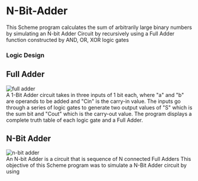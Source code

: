 # N-Bit-Adder
This Scheme program calculates the sum of arbitrarily large binary numbers by simulating an N-bit Adder Circuit by recursively using a Full Adder function constructed by AND, OR, XOR logic gates

### Logic Design 
## Full Adder 
![full adder](https://www.elprocus.com/wp-content/uploads/Full-Adder-Logical-Diagram.png) <br/>
A 1-Bit Adder circuit takes in three inputs of 1 bit each, where "a" and "b" are operands to be added and "Cin" is the carry-in value. The inputs go through a series of logic gates to generate two output values of "S" which is the sum bit and "Cout" which is the carry-out value. 
The program displays a complete truth table of each logic gate and a Full Adder.

## N-Bit Adder
![n-bit adder](https://nandland.com/vhdl/modules/images/ripple-carry-adder-4-bit.png) <br/>
An N-bit Adder is a circuit that is sequence of N connected Full Adders
This objective of this Scheme program was to simulate a N-Bit Adder circuit by using


